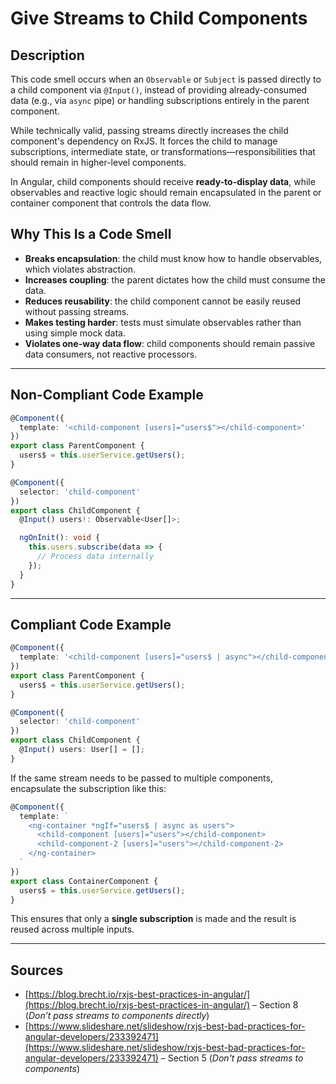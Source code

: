 # Give Streams to Child Components

## Description

This code smell occurs when an `Observable` or `Subject` is passed directly to a child component via `@Input()`, instead of providing already-consumed data (e.g., via `async` pipe) or handling subscriptions entirely in the parent component.

While technically valid, passing streams directly increases the child component's dependency on RxJS. It forces the child to manage subscriptions, intermediate state, or transformations—responsibilities that should remain in higher-level components.

In Angular, child components should receive **ready-to-display data**, while observables and reactive logic should remain encapsulated in the parent or container component that controls the data flow.

## Why This Is a Code Smell

- **Breaks encapsulation**: the child must know how to handle observables, which violates abstraction.
- **Increases coupling**: the parent dictates how the child must consume the data.
- **Reduces reusability**: the child component cannot be easily reused without passing streams.
- **Makes testing harder**: tests must simulate observables rather than using simple mock data.
- **Violates one-way data flow**: child components should remain passive data consumers, not reactive processors.

---

## Non-Compliant Code Example

```ts
@Component({ 
  template: '<child-component [users]="users$"></child-component>'
})
export class ParentComponent {
  users$ = this.userService.getUsers();
}
```

```ts
@Component({ 
  selector: 'child-component'
})
export class ChildComponent {
  @Input() users!: Observable<User[]>;

  ngOnInit(): void {
    this.users.subscribe(data => {
      // Process data internally
    });
  }
}
```

---

## Compliant Code Example

```ts
@Component({ 
  template: '<child-component [users]="users$ | async"></child-component>'
})
export class ParentComponent {
  users$ = this.userService.getUsers();
}
```

```ts
@Component({ 
  selector: 'child-component'
})
export class ChildComponent {
  @Input() users: User[] = [];
}
```

If the same stream needs to be passed to multiple components, encapsulate the subscription like this:

```ts
@Component({
  template: `
    <ng-container *ngIf="users$ | async as users">
      <child-component [users]="users"></child-component>
      <child-component-2 [users]="users"></child-component-2>
    </ng-container>
  `
})
export class ContainerComponent {
  users$ = this.userService.getUsers();
}
```

This ensures that only a **single subscription** is made and the result is reused across multiple inputs.

---

## Sources

- [https://blog.brecht.io/rxjs-best-practices-in-angular/](https://blog.brecht.io/rxjs-best-practices-in-angular/) – Section 8 (*Don’t pass streams to components directly*)
- [https://www.slideshare.net/slideshow/rxjs-best-bad-practices-for-angular-developers/233392471](https://www.slideshare.net/slideshow/rxjs-best-bad-practices-for-angular-developers/233392471) – Section 5 (*Don't pass streams to components*)
